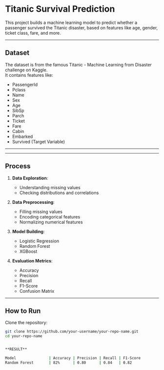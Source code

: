 # Titanic Survival Prediction

This project builds a machine learning model to predict whether a passenger survived the Titanic disaster, based on features like age, gender, ticket class, fare, and more.

---

## Dataset

The dataset is from the famous Titanic - Machine Learning from Disaster challenge on Kaggle.  
It contains features like:
- PassengerId
- Pclass
- Name
- Sex
- Age
- SibSp
- Parch
- Ticket
- Fare
- Cabin
- Embarked
- Survived (Target Variable)

---

---

## Process

1. **Data Exploration**: 
   - Understanding missing values
   - Checking distributions and correlations

2. **Data Preprocessing**: 
   - Filling missing values
   - Encoding categorical features
   - Normalizing numerical features

3. **Model Building**: 
   - Logistic Regression
   - Random Forest
   - XGBoost

4. **Evaluation Metrics**:
   - Accuracy
   - Precision
   - Recall
   - F1-Score
   - Confusion Matrix

---

## How to Run

Clone the repository:

```bash
git clone https://github.com/your-username/your-repo-name.git
cd your-repo-name


**RESULT**

Model               | Accuracy | Precision | Recall | F1-Score
Random Forest       | 82%      | 0.80      | 0.84   | 0.82


